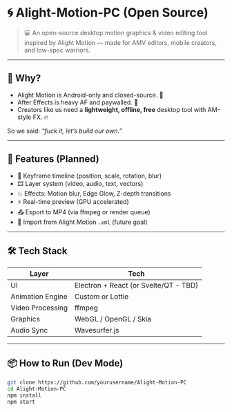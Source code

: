 # 🌀 Alight-Motion-PC (Open Source)

> 💻 An open-source desktop motion graphics & video editing tool inspired by Alight Motion — made for AMV editors, mobile creators, and low-spec warriors.

---

## 🚀 Why?

- Alight Motion is Android-only and closed-source. 😤
- After Effects is heavy AF and paywalled. 💸
- Creators like us need a **lightweight, offline, free** desktop tool with AM-style FX. 🔥

So we said: *“fuck it, let’s build our own.”*

---

## 🧠 Features (Planned)

- 🔑 Keyframe timeline (position, scale, rotation, blur)
- 🎞 Layer system (video, audio, text, vectors)
- 💥 Effects: Motion blur, Edge Glow, Z-depth transitions
- ⚡ Real-time preview (GPU accelerated)
- 📤 Export to MP4 (via ffmpeg or render queue)
- 🧩 Import from Alight Motion `.xml` (future goal)

---

## 🛠️ Tech Stack

| Layer | Tech |
|-------|------|
| UI | Electron + React (or Svelte/QT - TBD) |
| Animation Engine | Custom or Lottie |
| Video Processing | ffmpeg |
| Graphics | WebGL / OpenGL / Skia |
| Audio Sync | Wavesurfer.js |

---

## 📦 How to Run (Dev Mode)

```bash
git clone https://github.com/yourusername/Alight-Motion-PC
cd Alight-Motion-PC
npm install
npm start
